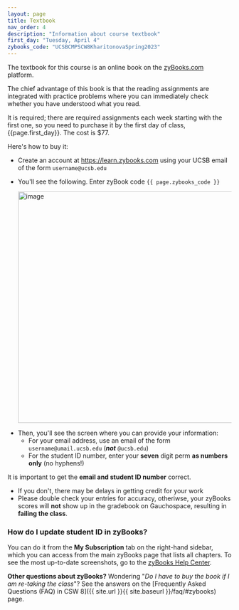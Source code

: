 ```yaml
---
layout: page
title: Textbook
nav_order: 4
description: "Information about course textbook"
first_day: "Tuesday, April 4"
zybooks_code: "UCSBCMPSCW8KharitonovaSpring2023"
---
```



The textbook for this course is an online book on the [zyBooks.com](https://zybooks.com) platform.

The chief advantage of this book is that the reading assignments are
integrated with practice problems where you can immediately check
whether you have understood what you read.

It is required; there are required assignments each week starting with the first one, so you need to
purchase it by the first day of class, {{page.first_day}}.  The cost is $77.

Here's how to buy it:

* Create an account at <https://learn.zybooks.com> using your UCSB email of the form `username@ucsb.edu`
* You'll see the following. Enter zyBook code `{{ page.zybooks_code }}`

  <img width="520" alt="image" src="https://user-images.githubusercontent.com/1119017/210282761-e3772e49-b5cf-41b4-a7bd-bd29e53eda20.png">

<!--
* Then, you'll see the following:
-->

<!--
  <img width="257" alt="image" src="https://user-images.githubusercontent.com/1119017/210288335-f1b34f35-bfe5-41a7-8d5b-e56f3b8b471a.png">
-->

* Then, you'll see the screen where you can provide your information: 
    * For your email address, use an email of the form `username@umail.ucsb.edu` (**_not_** `@ucsb.edu`)
    * For the student ID number, enter your **seven** digit perm **as numbers only** (no hyphens!)

<!--
* For section, there is a dropdown; please, **select `TR-Kharitonova`** (NOT `MW-Conrad`, since your section needs to match the one that you are enrolled in - see below)
  <img width="263" alt="image" src="https://user-images.githubusercontent.com/1119017/210288409-cde119ab-1509-46d4-a4f5-bba4d71a97ee.png">
It is important to get the **email, section and student ID number** correct.
-->

It is important to get the **email and student ID number** correct.
* If you don't, there may be delays in getting credit for your work
* Please double check your entries for accuracy, otheriwse, your zyBooks scores will **not** show up in the gradebook on Gauchospace, resulting in **failing the class**.


### How do I update student ID in zyBooks?

You can do it from the **My Subscription** tab on the right-hand sidebar, which you can access from the main zyBooks page that lists all chapters. To see the most up-to-date screenshots, go to the [zyBooks Help Center](https://support.zybooks.com/hc/en-us/articles/360007536713-How-do-I-change-my-email-address-password-student-ID-or-class-section-).


**Other questions about zyBooks?** Wondering "_Do I have to buy the book if I am re-taking the class_"? See the answers on the [Frequently Asked Questions (FAQ) in CSW 8]({{ site.url }}{{ site.baseurl }}/faq/#zybooks) page.
 
